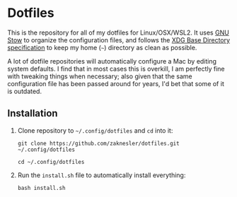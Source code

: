# Dotfiles

This is the repository for all of my dotfiles for Linux/OSX/WSL2. It uses [GNU Stow](https://www.gnu.org/software/stow/) to organize the configuration files, and follows the [XDG Base Directory specification](https://wiki.archlinux.org/index.php/XDG_Base_Directory) to keep my home (`~`) directory as clean as possible.

A lot of dotfile repositories will automatically configure a Mac by editing system defaults. I find that in most cases this is overkill, I am perfectly fine with tweaking things when necessary; also given that the same configuration file has been passed around for years, I'd bet that some of it is outdated.

## Installation

1. Clone repository to `~/.config/dotfiles` and `cd` into it:

    ```shell
    git clone https://github.com/zaknesler/dotfiles.git ~/.config/dotfiles

    cd ~/.config/dotfiles
    ```

2. Run the `install.sh` file to automatically install everything:

    ```shell
    bash install.sh
    ```
